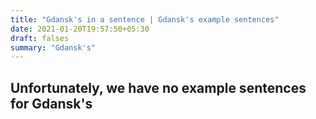 ```yaml
---
title: "Gdansk's in a sentence | Gdansk's example sentences"
date: 2021-01-20T19:57:50+05:30
draft: falses
summary: "Gdansk's"
---
```

## Unfortunately, we have no example sentences for Gdansk's                 
